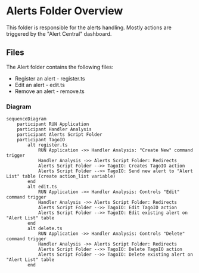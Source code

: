 # Alerts Folder Overview
This folder is responsible for the alerts handling. Mostly actions are triggered by the "Alert Central" dashboard.

## Files
The Alert folder contains the following files:
* Register an alert - register.ts
* Edit an alert - edit.ts
* Remove an alert - remove.ts

### Diagram

```mermaid
sequenceDiagram
    participant RUN Application
    participant Handler Analysis
    participant Alerts Script Folder
    participant TagoIO
        alt register.ts
            RUN Application ->> Handler Analysis: "Create New" command trigger
            Handler Analysis ->> Alerts Script Folder: Redirects
            Alerts Script Folder -->> TagoIO: Creates TagoIO action
            Alerts Script Folder -->> TagoIO: Send new alert to "Alert List" table (create action_list variable)
        end
        alt edit.ts
            RUN Application ->> Handler Analysis: Controls "Edit" command trigger
            Handler Analysis ->> Alerts Script Folder: Redirects
            Alerts Script Folder -->> TagoIO: Edit TagoIO action
            Alerts Script Folder -->> TagoIO: Edit existing alert on "Alert List" table
        end
        alt delete.ts
            RUN Application ->> Handler Analysis: Controls "Delete" command trigger
            Handler Analysis ->> Alerts Script Folder: Redirects
            Alerts Script Folder -->> TagoIO: Delete TagoIO action
            Alerts Script Folder -->> TagoIO: Delete existing alert on "Alert List" table
        end
```
